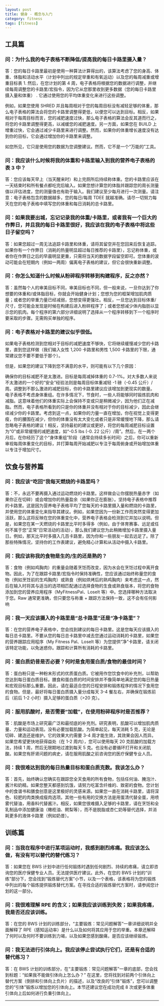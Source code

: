 ```yaml
---
layout: post
title: 健身 - 概念与入门
category: fitness
tags: [fitness]
---
```


## 工具篇

### 问：为什么我的电子表格不断降低/提高我的每日卡路里摄入量？

答：您的每日卡路里最初是使用一种算法计算得出的，该算法考虑了您的身高、体重、体脂和活动水平（计划中列出的规定举重和有氧运动）以及您的每周减重或增重目标表 1. 然后，在您计划的第 4 周，电子表格将根据您的数据进行调整，并继续每周调整您的卡路里/宏指令，因为它从您那里收到更多数据（您的每日卡路里摄入量和体重） . 它通过使用您的平均体重变化来进行这些调整。

例如，如果您使用 SHRED 并且每周相对于您的每周目标没有减轻足够的体重，那么电子表格的算法会将您的卡路里调整得更低，以便您可以达到目标。相反，如果相对于每周目标而言，您的减肥速度过快，那么电子表格的算法会反其道而行之，将您的卡路里调整得更高，以减缓您的减肥速度。另一方面，如果您在 BUILD 上增重过快，它会通过减少卡路里来进行调整。然而，如果你的体重增长速度没有达到你的目标，它会通过增加你的卡路里来调整。

如您所见，它只是使用您的数据为您调整建议。然而，它不是一个“万能的”工具。

### 问：我应该什么时候将我的体重和卡路里输入到我的营养电子表格的表 3 中？

答：您应该每天早上（当天醒来时）和上完厕所后持续称体重。您的卡路里应该在一天结束时和所有餐点都吃完后输入。如果您想计算您的体脂并跟踪您的周长测量值以评估进度，您的测量值也有助于输入。我们建议至少每月进行一次测量。请注意：电子表格包含的数据越多，您的每日/每周 TDEE 就越准确。请尽一切努力每天在您的电子表格中填写您的体重和每日消耗的总卡路里。

### 问：如果我要出城，忘记记录我的体重/卡路里，或者我有一个巨大的作弊日，并且我的每日卡路里很好，我应该在我的电子表格中将这些日子留空吗？

答：如果您超过一周无法追踪卡路里和体重，请将其留空并在您回来后恢复追踪。如果你有一个作弊日（消耗的热量明显超过每日推荐的卡路里），忘记称体重，或者你在作弊日之后的早晨明显更重，只需将当天的数据字段留空即可。您体重的波动可能会在短期内（例如一两周）偏离电子表格的建议，但它会很快重新调整。

### 问：你怎么知道什么时候从粉碎程序转移到构建程序，反之亦然？

答：虽然每个人的审美目标不同，审美目标也不同，但一般来说，一旦你达到了你想要的体重和/或体脂目标，你就会开始健身计划；您想为您的框架增加肌肉质量；或者您的举重力量已经减弱，您想变得更强壮。相反，一旦您达到目标体重/尺寸，您可能会发现是时候在构建后进入粉碎程序了；或者您想减少体内脂肪以显示您的肌肉。每个程序的第六部分详细说明了选择从一个程序转移到下一个程序时要采取的步骤。无需购买单独的程序。

### 问：电子表格对卡路里的建议似乎很低。

如果电子表格检测到您相对于目标的减肥速度不够快，它将继续缓慢减少您的卡路里，直到您这样做（我们输入女性 1,200 卡路里和男性 1,500 卡路里的下限，通常建议您不要不要低于那个）。

但是，如果您的建议下降到您不满意的水平，则可能有以下几个原因：

确保你的目标减肥不是太激进。目标是每周减掉体重的 0.7-1%。对大多数人来说不太激进的一个好的“安全”经验法则是每周目标体重减轻 -1 磅（-0.45 公斤）/周。调整到不那么激进的减肥目标，你的卡路里建议应该增加到更现实的数量。
电子表格不考虑身体重组。在许多情况下，节食时，一些人将能够同时锻炼肌肉和减脂。这意味着他们的体重实际上会保持不变或只是稍微减少，因为他们正在减脂。然而，电子表格所看到的只是你的体重并没有相对于你的目标减少，因此会继续减少你的卡路里。考虑到这一点，如果你的力量一直在增加，你在视觉上变得更瘦，你的腰围在减少，但你的体重没有太大变化或者只是非常缓慢地下降，那么请忽略电子表格的建议！相反，坚持最初的建议或更好，将您的每周减肥目标设置为“0”或非常缓慢的减肥速度，如“-0.5 lbs (-0. 22 公斤）/周”。然后，在一两个月后，在你经历了这个“身体重组”阶段（通常会持续多长时间）之后，你可以重新审视每周体重变化的目标，并打算每周开始减肥以专注于每周俯身或开始增加体重以专注于增加尺寸。

## 饮食与营养篇

### 问：我应该“吃回”我每天燃烧的卡路里吗？

答：不，永远不要再摄入通过运动燃烧的卡路里。这样做会让你摆脱热量赤字（如果你正在切碎）或会增加你的热量盈余（如果你正在膨胀）。坚持电子表格中推荐的卡路里。这是因为营养电子表格平均了您每天的卡路里摄入量和燃烧的卡路里，并使用您的体重变化来指导其建议。例如，如果您因为一份新工作而突然变得更加活跃，那么这将反映在您的体重变化中，营养电子表格会检测到它并加以说明。但是，如果您在某一天燃烧的卡路里比平时多得多（例如，由于体育赛事、远足或任何不属于您“正常”日常活动的活动），那么我们建议您为此稍微增加卡路里摄入量日。例如，那天比平时多摄入几百卡路里，因为你和一些朋友一起去远足了。除了那些特殊情况，坚持你的工作表建议，避免精心计算和从活动中摄入卡路里。

### 问：我应该称我的食物是生的/生的还是熟的？

答：食物（例如鸡胸肉）的重量会随着烹饪而改变，因为水会在烹饪过程中离开食物。因此，为了在跟踪卡路里/宏指令时保持准确性，您应该通过始终称量您的食物（例如烹饪前的生鸡胸肉）或熟食（例如烘烤后的熟鸡胸肉）来考虑这一点，然后在输入时将其与适当的选项相匹配通过选择食物的生食或熟食版本，将您的食物添加到您的营养应用程序（MyFitnessPal、LoseIt 等）中。您选择哪种方法取决于您。Raw 通常更准确，但只要您与称重 + 跟踪方法保持一致，这不会有任何影响

### 问：我一天应该摄入的卡路里是“总卡路里”还是“净卡路里”？

答：在您的营养电子表格中，您会找到建议的每日卡路里。这是您每天应该摄入的每日总卡路里。不要从您的每日总卡路里中减去您通过运动消耗的卡路里，如果您的营养跟踪应用程序（My Fitness Pal、LoseIt 等）为您提供“净”卡路里，请关闭该特定功能，以免迷惑你。跟踪和计算所有消耗的卡路里。

### 问：蛋白质奶昔是否必要？何时是食用蛋白质/食物的最佳时间？

答：蛋白粉只是一种粉末形式的优质蛋白质。它被用作您饮食中的补充剂，以帮助您达到每日蛋白质目标。膳食和蛋白质的时间安排并不像简单地满足您的每日热量和宏观目标那么重要。因此，请在最适合您的日程安排和锻炼程序的情况下食用您的食物。但是，最好将每日蛋白质摄入量分成每天 3-4 餐左右，并确保在锻炼前后（前后 1-2 小时）摄入足够的蛋白质（>20 克）。

### 问：服用肌酸时，是否需要“加载”，在使用粉碎程序时是否推荐？

答：肌酸是市场上研究最广泛和最彻底的补充剂。研究表明，肌酸可以增加肌肉质量、力量和运动表现。没有必要加载肌酸。为简单起见，每天消耗 5 克，无论是切碎、建造还是维护。它的效果大约需要 3-4 周才能生效，其效果会因人而异。如果您希望更快地获得益处（在 1-2 周内），您可以使用每天 20 克肌酸的加载方法，持续 1 周，然后无限期地过渡到每天 5 克。也没有必要循环打开和关闭肌酸。如果您有肝肾问题的病史，请在服用肌酸之前咨询您的医疗保健专业人员。

### 问：我很难达到我的每日热量目标和蛋白质克数。我该怎么办？

答：首先，始终确认您确实在跟踪您全天食用的所有食物，包括任何油、腌泡汁、酱汁和奶精。如果您整天都感到饥饿，请努力吃富含纤维的、致密的食物。您计划中的食谱书和膳食创意是这里极好的灵感来源。如果您一直在消耗卡路里，请将深色、较肥的肉类换成瘦肉选项。其他一些有用的交换方法是用蛋清代替全蛋，用喷雾代替油，用香料代替酱汁。相反，如果您很难摄入足够的卡路里，请在烹饪和全乳制品中添加健康油（橄榄油、鳄梨等），而不是脱脂或杏仁奶等替代选择，并消耗更多的液体卡路里（例如奶昔）。

## 训练篇

### 问：当我在程序中进行某项运动时，我感到剧烈疼痛。我应该怎么做，有没有可以替代的替代练习？ 

答：如果您在 BWS 计划中进行任何锻炼时遇到任何剧烈、持续的疼痛，请立即咨询您的医疗保健专业人员。无法提供医疗建议。此外，在您的 BWS 计划的“训练”部分下，您会找到“锻炼替代方案”小节，以及一个表格，该表格将为您的锻炼中列出的每个锻炼提供锻炼替代方案。在寻找合适的锻炼替代方案时，请参阅您计划的这一部分。

### 问：我很难理解 RPE 的含义；如果我应该训练到失败；如果我疼痛，我是否还应该训练。

答：在您的 BWS 计划的训练部分，“主要锻炼：常见问题解答”一章详细说明并全面解释了 RPE（感知运动率）是什么以及如何将其应用于您的举重。本章还解释了何时以及何时不要训练到力竭，以及如果您感到酸痛，是否应该继续锻炼。

### 问：我无法进行引体向上。我应该停止尝试执行它们，还是有合适的替代练习？

答：在 BWS 计划的训练部分，在“主要锻炼：常见问题解答”一章的底部，您会找到标题：“如果我不能做引体向上怎么办？” 在这里，您将找到对前两个引体向上替代方案（倒排和引体向上负片）的描述，以及“改良的“引体”锻炼”，您可以调整您的“引体”锻炼以增加您的引体向上。本节还建议您在成功完成 8 次或更多体重引体向上后如何进行负重引体向上。 

---